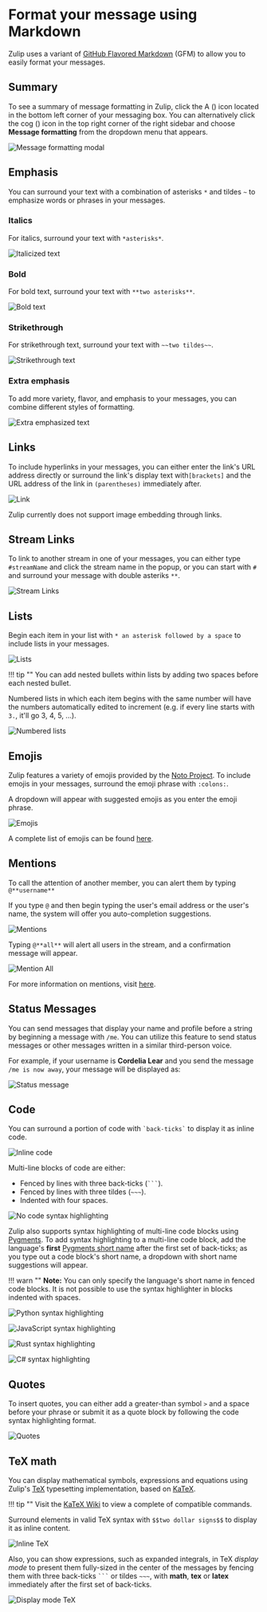 # Format your message using Markdown

Zulip uses a variant of
[GitHub Flavored Markdown](https://github.com/adam-p/markdown-here/wiki/Markdown-Cheatsheet#tables)
(GFM) to allow you to easily format your messages.

## Summary

To see a summary of message formatting in Zulip, click the A (<i
class="icon-vector-font"></i>) icon located in the bottom left corner of
your messaging box. You can alternatively click the cog (<i
class="icon-vector-cog"></i>) icon in the top right corner of the right
sidebar and choose **Message formatting** from the dropdown menu that
appears.

![Message formatting modal](/static/images/help/message-formatting-summary.png)

## Emphasis

You can surround your text with a combination of asterisks `*` and
tildes `~` to emphasize words or phrases in your messages.

### Italics

For italics, surround your text with `*asterisks*`.

![Italicized text](/static/images/help/italics-screenshot.png)

### Bold

For bold text, surround your text with `**two asterisks**`.

![Bold text](/static/images/help/bold-screenshot.png)

### Strikethrough

For strikethrough text, surround your text with `~~two tildes~~`.

![Strikethrough text](/static/images/help/strikethrough-screenshot.png)

### Extra emphasis

To add more variety, flavor, and emphasis to your messages, you can
combine different styles of formatting.

![Extra emphasized text](/static/images/help/extra-emphasis-screenshot.png)

## Links

To include hyperlinks in your messages, you can either enter the
link's URL address directly or surround the link's display text
with`[brackets]` and the URL address of the link in `(parentheses)`
immediately after.

![Link](/static/images/help/link-screenshot.png)

Zulip currently does not support image embedding through links.

## Stream Links

To link to another stream in one of your messages, you can either type
`#streamName` and click the stream name in the popup, or you can start
with `#` and surround your message with double asteriks `**`.

![Stream Links](/static/images/help/stream-link-screenshot.png)

## Lists

Begin each item in your list with `* an asterisk followed by a space`
to include lists in your messages.

![Lists](/static/images/help/lists-screenshot.png)

!!! tip ""
    You can add nested bullets within lists by adding two spaces before each
    nested bullet.

Numbered lists in which each item begins with the same number will
have the numbers automatically edited to increment (e.g. if every line
starts with `3.`, it'll go 3, 4, 5, ...).

![Numbered lists](/static/images/help/numbered-lists-screenshot.png)

## Emojis

Zulip features a variety of emojis provided by the
[Noto Project](https://code.google.com/p/noto/). To include emojis in
your messages, surround the emoji phrase with `:colons:`.

A dropdown will appear with suggested emojis as you enter the emoji phrase.

![Emojis](/static/images/help/emojis-screenshot.png)

A complete list of emojis can be found [here](http://www.webpagefx.com/tools/emoji-cheat-sheet/).

## Mentions

To call the attention of another member, you can alert them by typing
`@**username**`

If you type `@` and then begin typing the user's email address or the
user's name, the system will offer you auto-completion suggestions.

![Mentions](/static/images/help/mention-screenshot.png)

Typing `@**all**` will alert all users in the stream, and a
confirmation message will appear.

![Mention All](/static/images/help/all-confirm.png)

For more information on mentions, visit [here](/help/at-mention-a-team-member).

## Status Messages

You can send messages that display your name and profile before a string by
beginning a message with `/me`. You can utilize this feature to send status
messages or other messages written in a similar third-person voice.

For example, if your username is **Cordelia Lear** and you send the message
`/me is now away`, your message will be displayed as:

![Status message](/static/images/help/status-message.png)

## Code

You can surround a portion of code with `` `back-ticks` `` to display it as
inline code.

![Inline code](/static/images/help/inline-code-screenshot.png)

Multi-line blocks of code are either:

- Fenced by lines with three back-ticks (` ``` `).
- Fenced by lines with three tildes (`~~~`).
- Indented with four spaces.

![No code syntax highlighting](/static/images/help/no-syntax.png)

Zulip also supports syntax highlighting of multi-line code blocks using
[Pygments](http://pygments.org). To add syntax highlighting to a multi-line code
block, add the language's **first**
[Pygments short name](http://pygments.org/docs/lexers/) after the first set of
back-ticks; as you type out a code block's short name, a dropdown with short
name suggestions will appear.

!!! warn ""
    **Note:** You can only specify the language's short name in fenced code
    blocks. It is not possible to use the syntax highlighter in blocks
    indented with spaces.

![Python syntax highlighting](/static/images/help/python-syntax.png)

![JavaScript syntax highlighting](/static/images/help/javascript-syntax.png)

![Rust syntax highlighting](/static/images/help/rust-syntax.png)

![C# syntax highlighting](/static/images/help/csharp-syntax.png)

## Quotes

To insert quotes, you can either add a greater-than symbol ```>``` and
a space before your phrase or submit it as a quote block by following
the code syntax highlighting format.

![Quotes](/static/images/help/quotes-screenshot.png)

## TeX math

You can display mathematical symbols, expressions and equations using Zulip's
[TeX](http://www.tug.org/interest.html#doc) typesetting implementation,
based on [KaTeX](https://github.com/Khan/KaTeX).

!!! tip ""
    Visit the [KaTeX Wiki](https://github.com/Khan/KaTeX/wiki/Function-Support-in-KaTeX)
    to view a complete of compatible commands.

Surround elements in valid TeX syntax with `$$two dollar signs$$` to display it
as inline content.

![Inline TeX](/static/images/help/inline-tex-screenshot.png)

Also, you can show expressions, such as expanded integrals, in TeX
*display mode* to present them fully-sized in the center of the messages by
fencing them with three back-ticks ` ``` ` or tildes `~~~`, with **math**,
**tex** or **latex** immediately after the first set of back-ticks.

![Display mode TeX](/static/images/help/display-mode-tex-screenshot.png)

